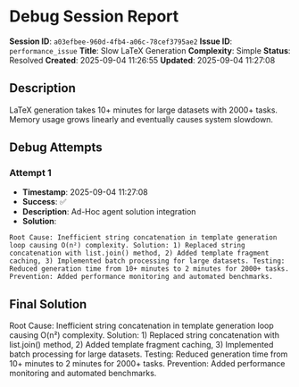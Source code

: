 # Debug Session Report

**Session ID**: `a03efbee-960d-4fb4-a06c-78cef3795ae2`
**Issue ID**: `performance_issue`
**Title**: Slow LaTeX Generation
**Complexity**: Simple
**Status**: Resolved
**Created**: 2025-09-04 11:26:55
**Updated**: 2025-09-04 11:27:08

## Description

LaTeX generation takes 10+ minutes for large datasets with 2000+ tasks. Memory usage grows linearly and eventually causes system slowdown.

## Debug Attempts

### Attempt 1

- **Timestamp**: 2025-09-04 11:27:08
- **Success**: ✅
- **Description**: Ad-Hoc agent solution integration
- **Solution**:
```
Root Cause: Inefficient string concatenation in template generation loop causing O(n²) complexity. Solution: 1) Replaced string concatenation with list.join() method, 2) Added template fragment caching, 3) Implemented batch processing for large datasets. Testing: Reduced generation time from 10+ minutes to 2 minutes for 2000+ tasks. Prevention: Added performance monitoring and automated benchmarks.
```

## Final Solution

Root Cause: Inefficient string concatenation in template generation loop causing O(n²) complexity. Solution: 1) Replaced string concatenation with list.join() method, 2) Added template fragment caching, 3) Implemented batch processing for large datasets. Testing: Reduced generation time from 10+ minutes to 2 minutes for 2000+ tasks. Prevention: Added performance monitoring and automated benchmarks.
